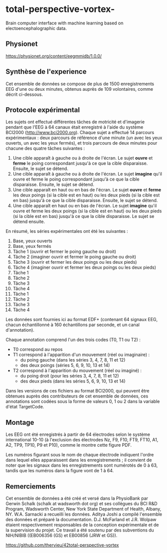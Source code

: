 # total-perspective-vortex-
Brain computer interface with machine learning based on electoencephalographic data.

## Physionet
https://physionet.org/content/eegmmidb/1.0.0/

## Synthèse de l'experience

Cet ensemble de données se compose de plus de 1500 enregistrements EEG d'une ou deux minutes, obtenus auprès de 109 volontaires, comme décrit ci-dessous.

## Protocole expérimental
Les sujets ont effectué différentes tâches de motricité et d'imagerie pendant que l'EEG à 64 canaux était enregistré à l'aide du système BCI2000 (http://www.bci2000.org). Chaque sujet a effectué 14 parcours expérimentaux : deux parcours de référence d'une minute (un avec les yeux ouverts, un avec les yeux fermés), et trois parcours de deux minutes pour chacune des quatre tâches suivantes :

1. Une cible apparaît à gauche ou à droite de l'écran. Le sujet **ouvre** et **ferme** le poing correspondant jusqu'à ce que la cible disparaisse. Ensuite, le sujet se détend.
2. Une cible apparaît à gauche ou à droite de l'écran. Le sujet **imagine** qu'il ouvre et ferme le poing correspondant jusqu'à ce que la cible disparaisse. Ensuite, le sujet se détend.
3. Une cible apparaît en haut ou en bas de l'écran. Le sujet **ouvre** et **ferme** les deux poings (si la cible est en haut) ou les deux pieds (si la cible est en bas) jusqu'à ce que la cible disparaisse. Ensuite, le sujet se détend.
4. Une cible apparaît en haut ou en bas de l'écran. Le sujet **imagine** qu'il ouvre et ferme les deux poings (si la cible est en haut) ou les deux pieds (si la cible est en bas) jusqu'à ce que la cible disparaisse. Le sujet se détend ensuite.

En résumé, les séries expérimentales ont été les suivantes :

1. Base, yeux ouverts
2. Base, yeux fermés
3. Tâche 1 (ouvrir et fermer le poing gauche ou droit)
4. Tâche 2 (imaginer ouvrir et fermer le poing gauche ou droit)
5. Tâche 3 (ouvrir et fermer les deux poings ou les deux pieds)
6. Tâche 4 (imaginer ouvrir et fermer les deux poings ou les deux pieds)
7. Tâche 1
8. Tâche 2
9. Tâche 3
10. Tâche 4
11. Tâche 1
12. Tâche 2
13. Tâche 3
14. Tâche 4

Les données sont fournies ici au format EDF+ (contenant 64 signaux EEG, chacun échantillonné à 160 échantillons par seconde, et un canal d'annotation).

Chaque annotation comprend l'un des trois codes (T0, T1 ou T2) :
- T0 correspond au repos
- T1 correspond à l'apparition d'un mouvement (réel ou imaginaire) :
    - du poing gauche (dans les séries 3, 4, 7, 8, 11 et 12)
    - des deux poings (séries 5, 6, 9, 10, 13 et 14)
- T2 correspond à l'apparition du mouvement (réel ou imaginé) :
    - du poing droit (pour les séries 3, 4, 7, 8, 11 et 12)
    - des deux pieds (dans les séries 5, 6, 9, 10, 13 et 14)

Dans les versions de ces fichiers au format BCI2000, qui peuvent être obtenues auprès des contributeurs de cet ensemble de données, ces annotations sont codées sous la forme de valeurs 0, 1 ou 2 dans la variable d'état TargetCode.

## Montage
Les EEG ont été enregistrés à partir de 64 électrodes selon le système international 10-10 (à l'exclusion des électrodes Nz, F9, F10, FT9, FT10, A1, A2, TP9, TP10, P9 et P10), comme le montre cette figure PDF. 

Les numéros figurant sous le nom de chaque électrode indiquent l'ordre dans lequel elles apparaissent dans les enregistrements ; il convient de noter que les signaux dans les enregistrements sont numérotés de 0 à 63, tandis que les numéros dans la figure vont de 1 à 64.

## Remerciements
Cet ensemble de données a été créé et versé dans la PhysioBank par Gerwin Schalk (schalk at wadsworth dot org) et ses collègues du BCI R&D Program, Wadsworth Center, New York State Department of Health, Albany, NY. W.A. Sarnacki a recueilli les données. Aditya Joshi a compilé l'ensemble des données et préparé la documentation. D.J. McFarland et J.R. Wolpaw étaient respectivement responsables de la conception expérimentale et de la supervision du projet. Ce travail a été soutenu par des subventions du NIH/NIBIB ((EB006356 (GS) et EB00856 (JRW et GS)).

https://github.com/thervieu/42total-perspective-vortex
